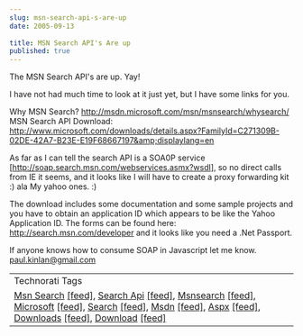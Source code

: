 ```yaml
---
slug: msn-search-api-s-are-up
date: 2005-09-13
 
title: MSN Search API's Are up
published: true
---
```

The MSN Search API's are up. Yay!<p />I have not had much time to look at it just yet, but I have some links for you.<p />Why MSN Search? <a href="http://msdn.microsoft.com/msn/msnsearch/whysearch/">http://msdn.microsoft.com/msn/msnsearch/whysearch/</a><br />MSN Search API Download: <a href="http://www.microsoft.com/downloads/details.aspx?FamilyId=C271309B-02DE-42A7-B23E-E19F68667197&amp;displaylang=en">http://www.microsoft.com/downloads/details.aspx?FamilyId=C271309B-02DE-42A7-B23E-E19F68667197&amp;displaylang=en</a><p />As far as I can tell the search API is a SOA0P service [<a href="http://soap.search.msn.com/webservices.asmx?wsdl">http://soap.search.msn.com/webservices.asmx?wsdl</a>], so no direct calls from IE it seems, and it looks like I will have to create a proxy forwarding kit :) ala My yahoo ones. :)<p />The download includes some documentation and some sample projects and you have to obtain an application ID which appears to be like the Yahoo Application ID.  The forms can be found here: <a href="http://search.msn.com/developer">http://search.msn.com/developer</a> and it looks like you need a .Net Passport.<p />If anyone knows how to consume SOAP in Javascript let me know.  <a href="mailto:paul.kinlan@gmail.com">paul.kinlan@gmail.com</a><p /><table class="TechnoratiHead TagHeader">
<tr><td>Technorati Tags</td></tr>
<tr class="Technorati"><td>
<a href="http://www.technorati.com/tag/Msn%20Search" class="Tag" rel="tag">Msn Search</a> <a href="http://feeds.technorati.com/feed/posts/tag/Msn%20Search" class="Tag">[feed]</a>, <a href="http://www.technorati.com/tag/Search%20Api" class="Tag" rel="tag">Search Api</a> <a href="http://feeds.technorati.com/feed/posts/tag/Search%20Api" class="Tag">[feed]</a>, <a href="http://www.technorati.com/tag/Msnsearch" class="Tag" rel="tag">Msnsearch</a> <a href="http://feeds.technorati.com/feed/posts/tag/Msnsearch" class="Tag">[feed]</a>, <a href="http://www.technorati.com/tag/Microsoft" class="Tag" rel="tag">Microsoft</a> <a href="http://feeds.technorati.com/feed/posts/tag/Microsoft" class="Tag">[feed]</a>, <a href="http://www.technorati.com/tag/Search" class="Tag" rel="tag">Search</a> <a href="http://feeds.technorati.com/feed/posts/tag/Search" class="Tag">[feed]</a>, <a href="http://www.technorati.com/tag/Msdn" class="Tag" rel="tag">Msdn</a> <a href="http://feeds.technorati.com/feed/posts/tag/Msdn" class="Tag">[feed]</a>, <a href="http://www.technorati.com/tag/Aspx" class="Tag" rel="tag">Aspx</a> <a href="http://feeds.technorati.com/feed/posts/tag/Aspx" class="Tag">[feed]</a>, <a href="http://www.technorati.com/tag/Downloads" class="Tag" rel="tag">Downloads</a> <a href="http://feeds.technorati.com/feed/posts/tag/Downloads" class="Tag">[feed]</a>, <a href="http://www.technorati.com/tag/Download" class="Tag" rel="tag">Download</a> <a href="http://feeds.technorati.com/feed/posts/tag/Download" class="Tag">[feed]</a>
</td></tr>
</table><div class="blogger-post-footer"><img class="posterous_download_image" src="https://blogger.googleusercontent.com/tracker/8109338-112664624541302272?l=www.kinlan.co.uk%2Findex.html" height="1" alt="" width="1" /></div>

